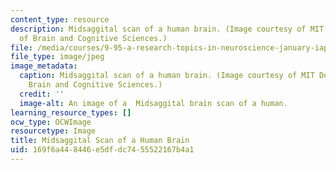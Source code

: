 ```yaml
---
content_type: resource
description: Midsaggital scan of a human brain. (Image courtesy of MIT Department
  of Brain and Cognitive Sciences.)
file: /media/courses/9-95-a-research-topics-in-neuroscience-january-iap-2003/169f6a448446e5dfdc7455522167b4a1_9-95aiap03.jpg
file_type: image/jpeg
image_metadata:
  caption: Midsaggital scan of a human brain. (Image courtesy of MIT Department of
    Brain and Cognitive Sciences.)
  credit: ''
  image-alt: An image of a  Midsaggital brain scan of a human.
learning_resource_types: []
ocw_type: OCWImage
resourcetype: Image
title: Midsaggital Scan of a Human Brain
uid: 169f6a44-8446-e5df-dc74-55522167b4a1
---
```

